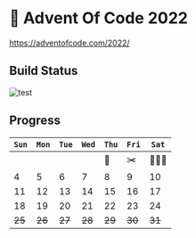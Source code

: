 # 🎄 Advent Of Code 2022

https://adventofcode.com/2022/

## Build Status

![test](https://github.com/maratynsky/adventofcode/actions/workflows/year2021.yml/badge.svg)

## Progress

| `Sun`  | `Mon`  | `Tue`  | `Wed`  | `Thu`  | `Fri`  | `Sat`   |
|--------|--------|--------|--------|--------|--------|---------|
|        |        |        |        | 🍖     | ✂️     | 👨‍👦‍👦|
| 4      | 5      | 6      | 7      | 8      | 9      | 10      |
| 11     | 12     | 13     | 14     | 15     | 16     | 17      |
| 18     | 19     | 20     | 21     | 22     | 23     | 24      |
| ~~25~~ | ~~26~~ | ~~27~~ | ~~28~~ | ~~29~~ | ~~30~~ | ~~31~~  |
